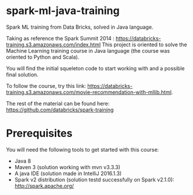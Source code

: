# spark-ml-java-training
Spark ML training from Data Bricks, solved in Java language.

Taking as reference the Spark Summit 2014 : https://databricks-training.s3.amazonaws.com/index.html This project is oriented to solve the Machine Learning training course in Java language (the course was oriented to Python and Scala).

You will find the initial squeleton code to start working with and a possible final solution. 

To follow the course, try this link: https://databricks-training.s3.amazonaws.com/movie-recommendation-with-mllib.html.

The rest of the material can be found here: https://github.com/databricks/spark-training

# Prerequisites

You will need the following tools to get started with this course:

* Java 8
* Maven 3 (solution working with mvn v3.3.3)
* A java IDE (solution made in IntelliJ 2016.1.3)
* Spark v2 distribution (solution testd successfully on Spark v2.1.0): http://spark.apache.org/
